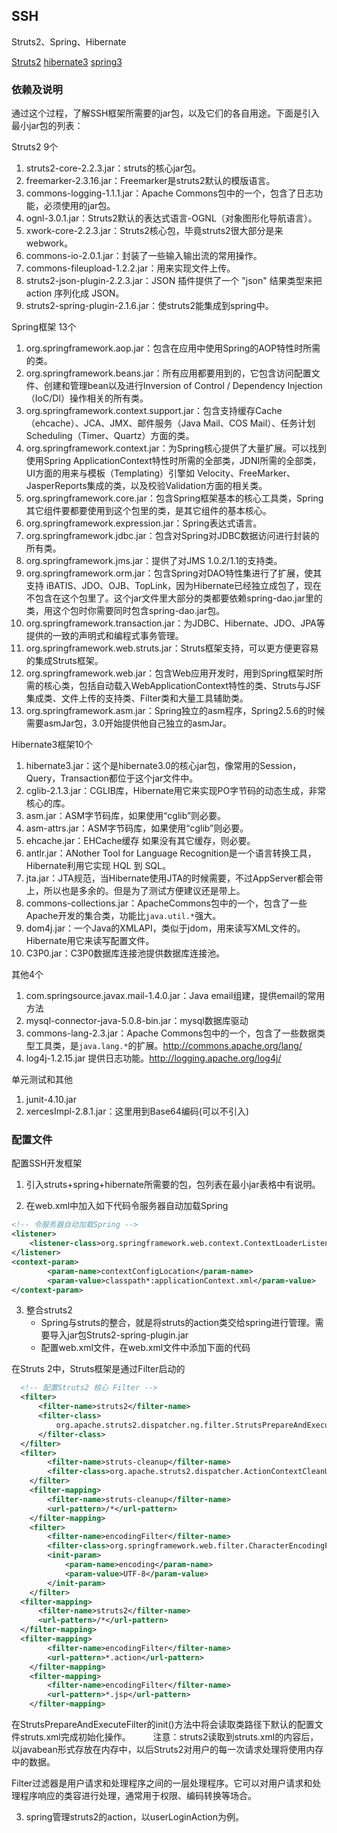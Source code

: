 ## SSH

Struts2、Spring、Hibernate

[Struts2](http://struts.apache.org/2.2.3/index.html) 
[hibernate3](http://sourceforge.net/projects/hibernate/files/hibernate3/) 
[spring3](http://www.springsource.org/download) 


### 依赖及说明

通过这个过程，了解SSH框架所需要的jar包，以及它们的各自用途。下面是引入最小jar包的列表： 

Struts2   9个 
1. struts2-core-2.2.3.jar：struts的核心jar包。 
2. freemarker-2.3.16.jar：Freemarker是struts2默认的模版语言。
3. commons-logging-1.1.1.jar：Apache Commons包中的一个，包含了日志功能，必须使用的jar包。 
4. ognl-3.0.1.jar：Struts2默认的表达式语言-OGNL（对象图形化导航语言）。
5. xwork-core-2.2.3.jar：Struts2核心包，毕竟struts2很大部分是来webwork。
6. commons-io-2.0.1.jar：封装了一些输入输出流的常用操作。
7. commons-fileupload-1.2.2.jar：用来实现文件上传。 
8. struts2-json-plugin-2.2.3.jar：JSON 插件提供了一个 "json" 结果类型来把 action 序列化成 JSON。 
9. struts2-spring-plugin-2.1.6.jar：使struts2能集成到spring中。

Spring框架 13个 
1. org.springframework.aop.jar：包含在应用中使用Spring的AOP特性时所需的类。 
2. org.springframework.beans.jar：所有应用都要用到的，它包含访问配置文件、创建和管理bean以及进行Inversion of Control / Dependency Injection（IoC/DI）操作相关的所有类。 
3. org.springframework.context.support.jar：包含支持缓存Cache（ehcache）、JCA、JMX、邮件服务（Java Mail、COS Mail）、任务计划Scheduling（Timer、Quartz）方面的类。 
4. org.springframework.context.jar：为Spring核心提供了大量扩展。可以找到使用Spring ApplicationContext特性时所需的全部类，JDNI所需的全部类，UI方面的用来与模板（Templating）引擎如 Velocity、FreeMarker、 JasperReports集成的类，以及校验Validation方面的相关类。 
5. org.springframework.core.jar：包含Spring框架基本的核心工具类，Spring其它组件要都要使用到这个包里的类，是其它组件的基本核心。 
6. org.springframework.expression.jar：Spring表达式语言。
7. org.springframework.jdbc.jar：包含对Spring对JDBC数据访问进行封装的所有类。 
8. org.springframework.jms.jar：提供了对JMS 1.0.2/1.1的支持类。 
9. org.springframework.orm.jar：包含Spring对DAO特性集进行了扩展，使其支持 iBATIS、JDO、OJB、TopLink，因为Hibernate已经独立成包了，现在不包含在这个包里了。这个jar文件里大部分的类都要依赖spring-dao.jar里的类，用这个包时你需要同时包含spring-dao.jar包。 
10. org.springframework.transaction.jar：为JDBC、Hibernate、JDO、JPA等提供的一致的声明式和编程式事务管理。 
11. org.springframework.web.struts.jar：Struts框架支持，可以更方便更容易的集成Struts框架。 
12. org.springframework.web.jar：包含Web应用开发时，用到Spring框架时所需的核心类，包括自动载入WebApplicationContext特性的类、Struts与JSF集成类、文件上传的支持类、Filter类和大量工具辅助类。 
13. org.springframework.asm.jar：Spring独立的asm程序，Spring2.5.6的时候需要asmJar包，3.0开始提供他自己独立的asmJar。 

Hibernate3框架10个 
1. hibernate3.jar：这个是hibernate3.0的核心jar包，像常用的Session，Query，Transaction都位于这个jar文件中。
2. cglib-2.1.3.jar：CGLIB库，Hibernate用它来实现PO字节码的动态生成，非常核心的库。
3. asm.jar：ASM字节码库，如果使用“cglib”则必要。
4. asm-attrs.jar：ASM字节码库，如果使用“cglib”则必要。 
5. ehcache.jar：EHCache缓存 如果没有其它缓存，则必要。
6. antlr.jar：ANother Tool for Language Recognition是一个语言转换工具，Hibernate利用它实现 HQL 到 SQL。 
7. jta.jar：JTA规范，当Hibernate使用JTA的时候需要，不过AppServer都会带上，所以也是多余的。但是为了测试方便建议还是带上。 
8. commons-collections.jar：ApacheCommons包中的一个，包含了一些Apache开发的集合类，功能比`java.util.*`强大。 
9. dom4j.jar：一个Java的XMLAPI，类似于jdom，用来读写XML文件的。Hibernate用它来读写配置文件。 
10. C3P0.jar：C3P0数据库连接池提供数据库连接池。

其他4个 
1. com.springsource.javax.mail-1.4.0.jar：Java email组建，提供email的常用方法 
2. mysql-connector-java-5.0.8-bin.jar：mysql数据库驱动 
3. commons-lang-2.3.jar：Apache Commons包中的一个，包含了一些数据类型工具类，是`java.lang.*`的扩展。<http://commons.apache.org/lang/> 
4. log4j-1.2.15.jar 提供日志功能。<http://logging.apache.org/log4j/> 

单元测试和其他
1. junit-4.10.jar
2. xercesImpl-2.8.1.jar：这里用到Base64编码(可以不引入)



### 配置文件

配置SSH开发框架 

1) 引入struts+spring+hibernate所需要的包，包列表在最小jar表格中有说明。 


2) 在web.xml中加入如下代码令服务器自动加载Spring 
```xml
<!-- 令服务器自动加载Spring -->
<listener>  
    <listener-class>org.springframework.web.context.ContextLoaderListener</listener-class>  
</listener>  
<context-param>  
        <param-name>contextConfigLocation</param-name>  
        <param-value>classpath*:applicationContext.xml</param-value>  
</context-param> 
```

3) 整合struts2 
    - Spring与struts的整合，就是将struts的action类交给spring进行管理。需要导入jar包Struts2-spring-plugin.jar 
    - 配置web.xml文件，在web.xml文件中添加下面的代码 

在Struts 2中，Struts框架是通过Filter启动的
```xml
  <!-- 配置Struts2 核心 Filter -->
  <filter>
      <filter-name>struts2</filter-name>
      <filter-class>
          org.apache.struts2.dispatcher.ng.filter.StrutsPrepareAndExecuteFilter
      </filter-class>
  </filter>
  <filter>  
        <filter-name>struts-cleanup</filter-name>  
        <filter-class>org.apache.struts2.dispatcher.ActionContextCleanUp</filter-class>  
    </filter>  
    <filter-mapping>  
        <filter-name>struts-cleanup</filter-name>  
        <url-pattern>/*</url-pattern>  
    </filter-mapping>  
    <filter>  
        <filter-name>encodingFilter</filter-name>  
        <filter-class>org.springframework.web.filter.CharacterEncodingFilter</filter-class>  
        <init-param>  
            <param-name>encoding</param-name>  
            <param-value>UTF-8</param-value>  
        </init-param>  
    </filter>  
  <filter-mapping>
      <filter-name>struts2</filter-name>
      <url-pattern>/*</url-pattern>
  </filter-mapping>
  <filter-mapping>  
        <filter-name>encodingFilter</filter-name>  
        <url-pattern>*.action</url-pattern>  
    </filter-mapping>  
    <filter-mapping>  
        <filter-name>encodingFilter</filter-name>  
        <url-pattern>*.jsp</url-pattern>  
    </filter-mapping>  
```

在StrutsPrepareAndExecuteFilter的init()方法中将会读取类路径下默认的配置文件struts.xml完成初始化操作。
　　
注意：struts2读取到struts.xml的内容后，以javabean形式存放在内存中，以后Struts2对用户的每一次请求处理将使用内存中的数据。

Filter过滤器是用户请求和处理程序之间的一层处理程序。它可以对用户请求和处理程序响应的类容进行处理，通常用于权限、编码转换等场合。

3) spring管理struts2的action，以userLoginAction为例。 
















